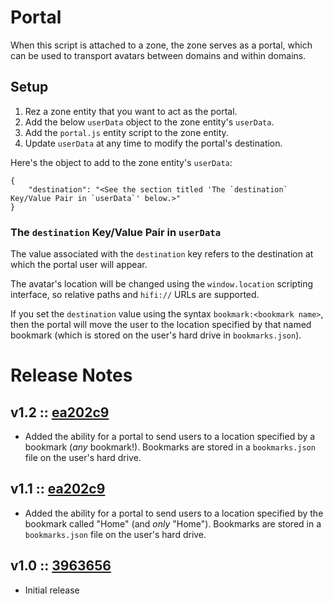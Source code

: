 # Portal
When this script is attached to a zone, the zone serves as a portal, which can be used to transport avatars between domains and within domains.

## Setup
1. Rez a zone entity that you want to act as the portal.
2. Add the below `userData` object to the zone entity's `userData`.
3. Add the `portal.js` entity script to the zone entity.
4. Update `userData` at any time to modify the portal's destination.

Here's the object to add to the zone entity's `userData`:
```
{
    "destination": "<See the section titled 'The `destination` Key/Value Pair in `userData`' below.>"
}
```

### The `destination` Key/Value Pair in `userData`
The value associated with the `destination` key refers to the destination at which the portal user will appear.

The avatar's location will be changed using the `window.location` scripting interface, so relative paths and `hifi://` URLs are supported.

If you set the `destination` value using the syntax `bookmark:<bookmark name>`, then the portal will move the user to the location specified by that named bookmark (which is stored on the user's hard drive in `bookmarks.json`).

# Release Notes
## v1.2 :: [ea202c9](https://github.com/highfidelity/hifi-content/commit/ea202c9)
- Added the ability for a portal to send users to a location specified by a bookmark (_any_ bookmark!). Bookmarks are stored in a `bookmarks.json` file on the user's hard drive.

## v1.1 :: [ea202c9](https://github.com/highfidelity/hifi-content/commit/ea202c9)
- Added the ability for a portal to send users to a location specified by the bookmark called "Home" (and _only_ "Home"). Bookmarks are stored in a `bookmarks.json` file on the user's hard drive.

## v1.0 :: [3963656](https://github.com/highfidelity/hifi-content/commit/3963656)
- Initial release